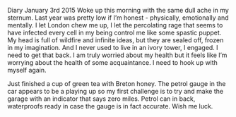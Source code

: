 Diary
January 3rd 2015
Woke up this morning with the same dull ache in my sternum. Last year was pretty low if I’m honest - physically, emotionally and mentally. I let London chew me up, I let the percolating rage that seems to have infected every cell in my being control me like some spastic puppet. My head is full of wildfire and infinite ideas, but they are sealed off, frozen in my imagination. And I never used to live in an ivory tower, I engaged. I need to get that back. I am truly worried about my health but it feels like I’m worrying about the health of some acquaintance. I need to hook up with myself again. 

Just finished a cup of green tea with Breton honey. The petrol gauge in the car appears to be a playing up so my first challenge is to try and make the garage with an indicator that says zero miles. Petrol can in back, waterproofs ready in case the gauge is in fact accurate. Wish me luck.

